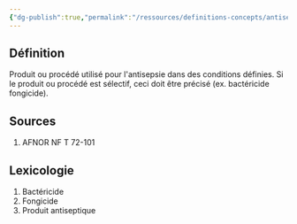 ```yaml
---
{"dg-publish":true,"permalink":"/ressources/definitions-concepts/antiseptique/","tags":["définition"],"noteIcon":"2"}
---
```


## Définition
Produit ou procédé utilisé pour l'antisepsie dans des conditions définies. Si le produit ou procédé est sélectif, ceci doit être précisé (ex. bactéricide fongicide).

## Sources
1. AFNOR NF T 72-101

## Lexicologie 
1. Bactéricide
2. Fongicide
3. Produit antiseptique
